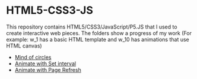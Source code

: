 # HTML5-CSS3-JS

This repository contains HTML5/CSS3/JavaScript/P5.JS that I used to create interactive web pieces.
The folders show a progress of my work 
(For example: w_1 has a basic HTML template and w_10 has animations that use HTML canvas)


- [Mind of circles](https://htmlpreview.github.io/?https://github.com/RohitSattu/FrontEnd-Development/blob/master/w_8/index.html)
- [Animate with Set interval](https://htmlpreview.github.io/?https://github.com/RohitSattu/FrontEnd-Development/blob/master/w_6/index.html)
- [Animate with Page Refresh](https://htmlpreview.github.io/?https://github.com/RohitSattu/FrontEnd-Development/blob/master/w_4/index.html)
